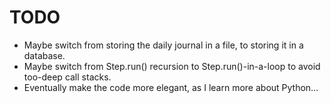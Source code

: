 # TODO

* Maybe switch from storing the daily journal in a file, to storing it in a database.
* Maybe switch from Step.run() recursion to Step.run()-in-a-loop to avoid too-deep call stacks.
* Eventually make the code more elegant, as I learn more about Python…
